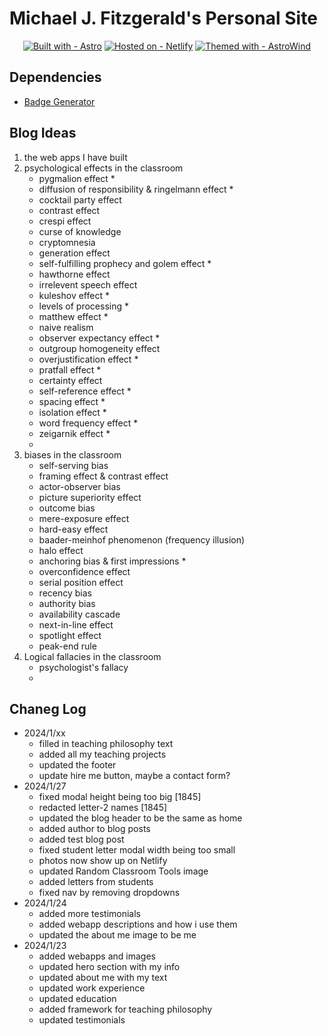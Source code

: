 # Michael J. Fitzgerald's Personal Site

<div align="center">

[![Built with - Astro](https://img.shields.io/badge/Built_with-Astro-bc52ee?style=for-the-badge&logo=astro)](https://astro.build/)
[![Hosted on - Netlify](https://img.shields.io/badge/Hosted_on-Netlify-2b8e86?style=for-the-badge&logo=Netlify)](https://www.netlify.com/)
[![Themed with - AstroWind](https://img.shields.io/badge/Themed_with-AstroWind-06b6d4?style=for-the-badge&logo=tailwindcss)](https://github.com/onwidget/astrowind)

</div>

## Dependencies

- [Badge Generator](https://michaelcurrin.github.io/badge-generator/#/generic)

## Blog Ideas

1. the web apps I have built
2. psychological effects in the classroom
   - pygmalion effect \*
   - diffusion of responsibility & ringelmann effect \*
   - cocktail party effect
   - contrast effect
   - crespi effect
   - curse of knowledge
   - cryptomnesia
   - generation effect
   - self-fulfilling prophecy and golem effect \*
   - hawthorne effect
   - irrelevent speech effect
   - kuleshov effect \*
   - levels of processing \*
   - matthew effect \*
   - naive realism
   - observer expectancy effect \*
   - outgroup homogeneity effect
   - overjustification effect \*
   - pratfall effect \*
   - certainty effect
   - self-reference effect \*
   - spacing effect \*
   - isolation effect \*
   - word frequency effect \*
   - zeigarnik effect \*
   -
3. biases in the classroom
   - self-serving bias
   - framing effect & contrast effect
   - actor-observer bias
   - picture superiority effect
   - outcome bias
   - mere-exposure effect
   - hard-easy effect
   - baader-meinhof phenomenon (frequency illusion)
   - halo effect
   - anchoring bias & first impressions \*
   - overconfidence effect
   - serial position effect
   - recency bias
   - authority bias
   - availability cascade
   - next-in-line effect
   - spotlight effect
   - peak-end rule
4. Logical fallacies in the classroom
   - psychologist's fallacy
   -

## Chaneg Log

- 2024/1/xx
  - filled in teaching philosophy text
  - added all my teaching projects
  - updated the footer
  - update hire me button, maybe a contact form?
- 2024/1/27
  - fixed modal height being too big [1845]
  - redacted letter-2 names [1845]
  - updated the blog header to be the same as home
  - added author to blog posts
  - added test blog post
  - fixed student letter modal width being too small
  - photos now show up on Netlify
  - updated Random Classroom Tools image
  - added letters from students
  - fixed nav by removing dropdowns
- 2024/1/24
  - added more testimonials
  - added webapp descriptions and how i use them
  - updated the about me image to be me
- 2024/1/23
  - added webapps and images
  - updated hero section with my info
  - updated about me with my text
  - updated work experience
  - updated education
  - added framework for teaching philosophy
  - updated testimonials
